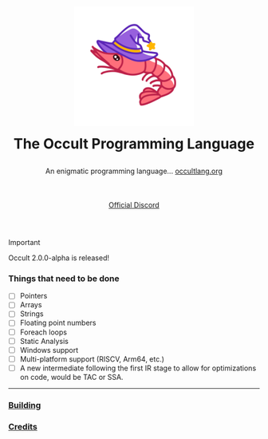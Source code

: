 <div align="center" style="display: grid; place-items: center; gap: 10px;">
  <a href="https://occultlang.org/" target="_blank">
    <img src="mascot.svg" width="240" alt="Occult Logo">
  </a>
  <h1 style="margin: 5px;">The Occult Programming Language</h1>
  <p align="center">An enigmatic programming language... <a href="https://occultlang.org" target="_blank">occultlang.org</a></p> <br>
  <a href="https://discord.gg/ptUACmpg3Z" target="_blank">Official Discord</a> <br><br>
</div>

> [!IMPORTANT]
> Occult 2.0.0-alpha is released! <br>

### Things that need to be done
- [ ] Pointers
- [ ] Arrays
- [ ] Strings 
- [ ] Floating point numbers
- [ ] Foreach loops
- [ ] Static Analysis
- [ ] Windows support
- [ ] Multi-platform support (RISCV, Arm64, etc.)
- [ ] A new intermediate following the first IR stage to allow for optimizations on code, would be TAC or SSA. 

_____________________________________________________________________________

### [Building](https://github.com/occultlang/occult/blob/main/BUILDING.md)
### [Credits](https://github.com/occultlang/occult/blob/main/CREDITS.md)
